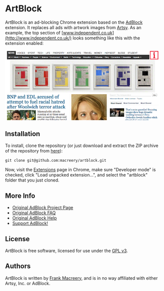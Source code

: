 ArtBlock
========

ArtBlock is an ad-blocking Chrome extension based on the [AdBlock](https://code.google.com/p/adblockforchrome/) extension. It replaces all ads with artwork images from [Artsy](http://artsy.net). As an example, the top section of [www.independent.co.uk](http://www.independent.co.uk/) looks something like this with the extension enabled:

![](/assets/independent-example.png)

Installation
------------

To install, clone the repository (or just download and extract the ZIP archive of the repository from [here](//github.com/macreery/artblock/archive/master.zip)):

    git clone git@github.com:macreery/artblock.git

Now, visit the [Extensions](chrome://extensions/) page in Chrome, make sure "Developer mode" is checked, click "Load unpacked extension...", and select the "artblock" folder that you just cloned.

More Info
---------

* [Original AdBlock Project Page](http://code.google.com/p/adblockforchrome)
* [Original AdBlock FAQ](http://code.google.com/p/adblockforchrome/wiki/FrequentlyAskedQuestions)
* [Original AdBlock Help](http://code.google.com/p/adblockforchrome/wiki/GetHelp?tm=3)
* [Support AdBlock!](https://chromeadblock.com/pay/)

License
-------

ArtBlock is free software, licensed for use under the [GPL v3](http://www.gnu.org/licenses/gpl.html).

Authors
-------
ArtBlock is written by [Frank Macreery](http://github.com/macreery), and is in no way affiliated with either Artsy, Inc. or AdBlock.
